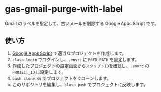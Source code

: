 # gas-gmail-purge-with-label

Gmail のラベルを指定して、古いメールを削除する Google Apps Script です。

## 使い方

1. [Google Apps Script](https://script.google.com/) で適当なプロジェクトを作成します。
1. `clasp login` でログインし、`.envrc` に `PRED_PATH` を設定します。
1. 作成したプロジェクトの設定画面から`スクリプトID`を確認し、`.envrc` の `PROJECT_ID` に設定します。
1. `bash clone.sh` でプロジェクトをクローンします。
1. このリポジトリを編集し、`clasp push` でプロジェクトに反映します。
